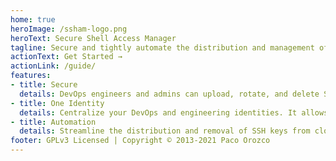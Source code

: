 ```yaml
---
home: true
heroImage: /ssham-logo.png
heroText: Secure Shell Access Manager
tagline: Secure and tightly automate the distribution and management of SSH keys
actionText: Get Started →
actionLink: /guide/
features:
- title: Secure
  details: DevOps engineers and admins can upload, rotate, and delete SSH keys on their own, securely, without IT involvement.
- title: One Identity
  details: Centralize your DevOps and engineering identities. It allows them to access to your servers using the same username but different SSH keys which allow audit.
- title: Automation
  details: Streamline the distribution and removal of SSH keys from cloud and on-prem servers through automated group management.
footer: GPLv3 Licensed | Copyright © 2013-2021 Paco Orozco
---
```

